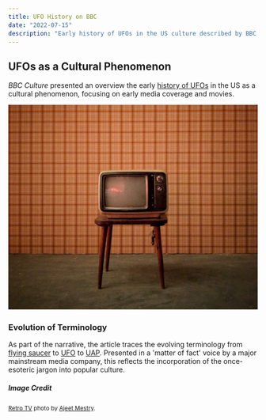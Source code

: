 ```yaml
---
title: UFO History on BBC
date: "2022-07-15"
description: "Early history of UFOs in the US culture described by BBC."
---
```


## UFOs as a Cultural Phenomenon

*BBC Culture* presented an overview the early [history of UFOs](https://www.bbc.com/culture/article/20220714-the-ufo-sightings-that-swept-the-us) in the US as a cultural phenomenon, focusing on early media coverage and movies.

![retro TV](./retro-tv.jpg)

### Evolution of Terminology

As part of the narrative, the article traces the evolving terminology from [flying saucer](../flying-saucer/) to [UFO](../saucer-to-ufo/) to [UAP](../ufo-to-uap/). Presented in a 'matter of fact' voice by a major mainstream media company, this reflects the incorporation of the once-esoteric jargon into popular culture.

##### Image Credit

<small>[Retro TV](https://unsplash.com/photos/UBhpOIHnazM) photo by [Ajeet Mestry](https://unsplash.com/es/@ajeetmestry).</small>
